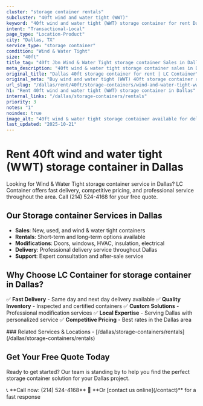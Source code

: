 ```yaml
---
cluster: "storage container rentals"
subcluster: "40ft wind and water tight (WWT)"
keyword: "40ft wind and water tight (WWT) storage container for rent Dallas, TX"
intent: "Transactional-Local"
page_type: "Location-Product"
city: "Dallas, TX"
service_type: "storage container"
condition: "Wind & Water Tight"
size: "40ft"
title_tag: "40ft Jbn Wind & Water Tight storage container Sales in Dallas ☎ (214) 524-4168 | LC Container"
meta_description: "40ft wind & water tight storage container sales in Dallas. Fast delivery, competitive pricing. Serving storage containers area. Quote ID: GFJ. Call (214) 524-4168 for your free quote today."
original_title: "Dallas 40ft storage container for rent | LC Container"
original_meta: "Buy wind and water tight (WWT) 40ft storage container rent with local delivery in Dallas, TX. LC Container — local Since 2003. Request a fast quote today."
url_slug: "/dallas/rent/40ft/storage-containers/wind-and-water-tight-wwt"
h1: "Rent 40ft wind and water tight (WWT) storage container in Dallas"
internal_links: "/dallas/storage-containers/rentals"
priority: 3
notes: "1"
noindex: true
image_alt: "40ft wind & water tight storage container available for delivery in Dallas"
last_updated: "2025-10-21"
---
```

# Rent 40ft wind and water tight (WWT) storage container in Dallas


Looking for Wind & Water Tight storage container service in Dallas? LC Container offers fast delivery, competitive pricing, and professional service throughout the area. Call (214) 524-4168 for your free quote.

## Our Storage container Services in Dallas

- **Sales**: New, used, and wind & water tight containers
- **Rentals**: Short-term and long-term options available
- **Modifications**: Doors, windows, HVAC, insulation, electrical
- **Delivery**: Professional delivery service throughout Dallas
- **Support**: Expert consultation and after-sale service

## Why Choose LC Container for storage container in Dallas?

✅ **Fast Delivery** - Same day and next day delivery available
✅ **Quality Inventory** - Inspected and certified containers
✅ **Custom Solutions** - Professional modification services
✅ **Local Expertise** - Serving Dallas with personalized service
✅ **Competitive Pricing** - Best rates in the Dallas area

<div data-section="internal-links">
### Related Services & Locations
- [/dallas/storage-containers/rentals](/dallas/storage-containers/rentals)
</div>

## Get Your Free Quote Today

Ready to get started? Our team is standing by to help you find the perfect storage container solution for your Dallas project.

<div data-section="cta">
📞 **Call now: (214) 524-4168**
📧 **Or [contact us online](/contact)** for a fast response
</div>

<script type="application/ld+json">
{
  "@context": "https://schema.org",
  "@type": "FAQPage",
  "mainEntity": [
    {
      "@type": "Question",
      "name": "How much does storage container delivery cost in Dallas?",
      "acceptedAnswer": {
        "@type": "Answer",
        "text": "Delivery costs vary by distance and container size. Most deliveries in Dallas range from $150-$300. We offer competitive rates and transparent pricing. Call (214) 524-4168 for an exact quote based on your specific location."
      }
    },
    {
      "@type": "Question",
      "name": "What storage container sizes do you have available in Dallas?",
      "acceptedAnswer": {
        "@type": "Answer",
        "text": "We stock 10ft, 20ft, 40ft, and 40ft high cube containers in Dallas. Available in new, used, and wind & water tight conditions. Call (214) 524-4168 to check current inventory."
      }
    },
    {
      "@type": "Question",
      "name": "Do you offer financing or payment plans for storage container?",
      "acceptedAnswer": {
        "@type": "Answer",
        "text": "We accept major credit cards, checks, and can discuss commercial terms for bulk purchases. Flexible payment options available. Call (214) 524-4168 to discuss financing options."
      }
    },
    {
      "@type": "Question",
      "name": "Can you customize storage container in Dallas?",
      "acceptedAnswer": {
        "@type": "Answer",
        "text": "Yes — we perform modifications like additional doors, windows, HVAC systems, insulation, electrical work, and custom shelving. Professional installation available. Request a custom quote at (214) 524-4168."
      }
    }
  ]
}
</script>

<script type="application/ld+json">
{
  "@context": "https://schema.org",
  "@type": "LocalBusiness",
  "name": "LC Container",
  "description": "Professional storage container sales and modification services in Dallas",
  "telephone": "(214) 524-4168",
  "address": {
    "@type": "PostalAddress",
    "addressLocality": "Dallas",
    "addressRegion": "TX",
    "addressCountry": "US"
  },
  "areaServed": {
    "@type": "City",
    "name": "Dallas"
  },
  "serviceType": "storage container",
  "priceRange": "$$$"
}
</script>
